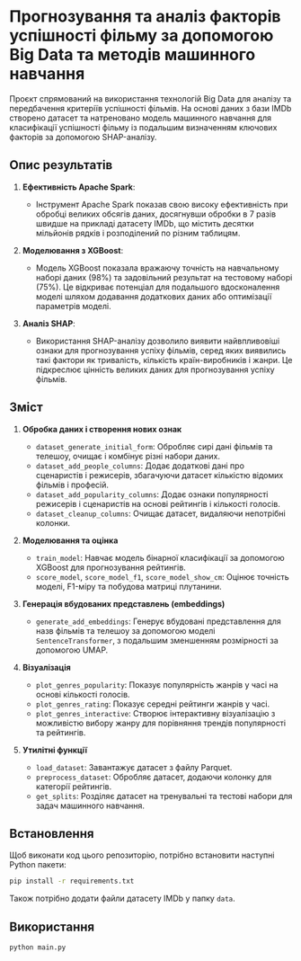 # Прогнозування та аналіз факторів успішності фільму за допомогою Big Data та методів машинного навчання​

Проєкт спрямований на використання технологій Big Data для аналізу та передбачення критеріїв успішності фільмів. На основі даних з бази IMDb створено датасет та натреновано модель машинного навчання для класифікації успішності фільму із подальшим визначенням ключових факторів за допомогою SHAP-аналізу.

## Опис результатів

1. **Ефективність Apache Spark**: 
   - Інструмент Apache Spark показав свою високу ефективність при обробці великих обсягів даних, досягнувши обробки в 7 разів швидше на прикладі датасету IMDb, що містить десятки мільйонів рядків і розподілений по різним таблицям.
   
2. **Моделювання з XGBoost**:
   - Модель XGBoost показала вражаючу точність на навчальному наборі даних (98%) та задовільний результат на тестовому наборі (75%). Це відкриває потенціал для подальшого вдосконалення моделі шляхом додавання додаткових даних або оптимізації параметрів моделі.
   
3. **Аналіз SHAP**:
   - Використання SHAP-аналізу дозволило виявити найвпливовіші ознаки для прогнозування успіху фільмів, серед яких виявились такі фактори як тривалість, кількість країн-виробників і жанри. Це підкреслює цінність великих даних для прогнозування успіху фільмів.

## Зміст

1. **Обробка даних і створення нових ознак**
   - `dataset_generate_initial_form`: Обробляє сирі дані фільмів та телешоу, очищає і комбінує різні набори даних.
   - `dataset_add_people_columns`: Додає додаткові дані про сценаристів і режисерів, збагачуючи датасет кількістю відомих фільмів і професій.
   - `dataset_add_popularity_columns`: Додає ознаки популярності режисерів і сценаристів на основі рейтингів і кількості голосів.
   - `dataset_cleanup_columns`: Очищає датасет, видаляючи непотрібні колонки.

2. **Моделювання та оцінка**
   - `train_model`: Навчає модель бінарної класифікації за допомогою XGBoost для прогнозування рейтингів.
   - `score_model`, `score_model_f1`, `score_model_show_cm`: Оцінює точність моделі, F1-міру та побудова матриці плутанини.

3. **Генерація вбудованих представлень (embeddings)**
   - `generate_add_embeddings`: Генерує вбудовані представлення для назв фільмів та телешоу за допомогою моделі `SentenceTransformer`, з подальшим зменшенням розмірності за допомогою UMAP.

4. **Візуалізація**
   - `plot_genres_popularity`: Показує популярність жанрів у часі на основі кількості голосів.
   - `plot_genres_rating`: Показує середні рейтинги жанрів у часі.
   - `plot_genres_interactive`: Створює інтерактивну візуалізацію з можливістю вибору жанру для порівняння трендів популярності та рейтингів.

5. **Утилітні функції**
   - `load_dataset`: Завантажує датасет з файлу Parquet.
   - `preprocess_dataset`: Обробляє датасет, додаючи колонку для категорії рейтингів.
   - `get_splits`: Розділяє датасет на тренувальні та тестові набори для задач машинного навчання.

## Встановлення

Щоб виконати код цього репозиторію, потрібно встановити наступні Python пакети:

```bash
pip install -r requirements.txt
```

Також потрібно додати файли датасету IMDb у папку `data`.

## Використання

```bash
python main.py
```